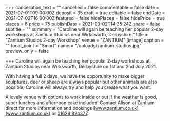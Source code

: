 +++
cancellation_text = ""
cancelled = false
commentable = false
date = 2021-07-01T09:00:00Z
deposit = 35
draft = true
editable = false
endDate = 2021-07-02T16:00:00Z
featured = false
hidePlaces = false
hidePrice = true
places = 6
price = 75
publishDate = 2021-03-02T14:35:24Z
share = false
subtitle = ""
summary = "Caroline will again be teaching her popular 2-day workshops at Zantium Studios near Wirksworth, Derbyshire."
title = "Zantium Studios 2-day Workshop"
venue = "ZANTIUM"
[image]
caption = ""
focal_point = "Smart"
name = "/uploads/zantium-studios.jpg"
preview_only = false

+++
Caroline will again be teaching her popular 2-day workshops at Zantium Studios near Wirksworth, Derbyshire on 1st and 2nd July 2021.

With having a full 2 days, we have the opportunity to make bigger sculptures, deer or sheep are always popular but other animals are also possible. Caroline will always try and help you create what you want.

A lovely venue with options to work inside or out if the weather is good, super lunches and afternoon cake included! Contact Alison at Zantium direct for more information and bookings [www.zantium.co.uk](www.zantium.co.uk) or [01629 824377](tel:01629824377).